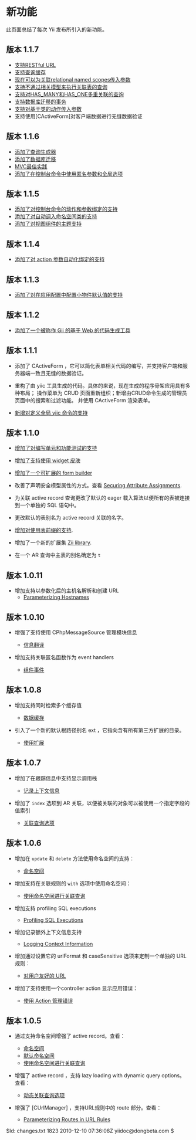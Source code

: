 新功能
============

此页面总结了每次 Yii 发布所引入的新功能。

版本 1.1.7
-------------
 * [支持RESTful URL](/doc/guide/topics.url#user-friendly-urls)
 * [支持查询缓存](/doc/guide/caching.data#query-caching)
 * [现在可以为关联relational named scopes传入参数](/doc/guide/database.arr#relational-query-with-named-scopes)
 * [支持不通过相关模型来执行关联表的查询](/doc/guide/database.arr#performing-relational-query-without-getting-related-models)
 * [支持对HAS_MANY和HAS_ONE多重关联的查询](/doc/guide/database.arr#relational-query-with-through)
 * [支持数据库迁移的事务](/doc/guide/database.migration#transactional-migrations)
 * [支持对基于类的动作传入参数](/doc/guide/basics.controller#action-parameter-binding)
 * 支持使用[CActiveForm]对客户端数据进行无缝数据验证

版本 1.1.6
-------------
 * [添加了查询生成器](/doc/guide/database.query-builder)
 * [添加了数据库迁移](/doc/guide/database.migration)
 * [MVC最佳实践](/doc/guide/basics.best-practices)
 * [添加了在控制台命令中使用匿名参数和全局选项](/doc/guide/topics.console)

版本 1.1.5
-------------

 * [添加了对控制台命令的动作和参数绑定的支持](/doc/guide/topics.console)
 * [添加了对自动调入命名空间类的支持](/doc/guide/basics.namespace)
 * [添加了对视图组件的主题支持](/doc/guide/topics.theming#theming-widget-views)

版本 1.1.4
-------------

 * [添加了对 action 参数自动化绑定的支持](/doc/guide/basics.controller#action-parameter-binding)

版本 1.1.3
-------------

 * [添加了对在应用配置中配置小物件默认值的支持](/doc/guide/topics.theming#customizing-widgets-globally)

版本 1.1.2
-------------

 * [添加了一个被称作 Gii 的基于 Web 的代码生成工具](/doc/guide/topics.gii)

版本 1.1.1
-------------

 * 添加了 CActiveForm ，它可以简化表单相关代码的编写，并支持客户端和服务器端一致且无缝的数据验证。

 * 重构了由 yiic 工具生成的代码。具体的来说，现在生成的程序骨架应用具有多种布局；
 操作菜单为 CRUD 页面重新组织；新增由CRUD命令生成的管理员页面中的搜索和过滤功能。
 并使用 CActiveForm 渲染表单。

 * [新增对定义全局 yiic 命令的支持](/doc/guide/topics.console)

版本 1.1.0
-------------

 * [增加了对编写单元和功能测试的支持](/doc/guide/test.overview)

 * [增加了支持使用 widget 皮肤](/doc/guide/topics.theming#skin)

 * [增加了一个可扩展的 form builder](/doc/guide/form.builder)

 * 改善了声明安全模型属性的方式。查看
 [Securing Attribute Assignments](/doc/guide/form.model#securing-attribute-assignments).

 * 为关联 active record 查询更改了默认的 eager 载入算法以便所有的表被连接到一个单独的 SQL 语句中。

 * 更改默认的表别名为 active record 关联的名字。

 * [增加对使用表前缀的支持](/doc/guide/database.dao#using-table-prefix).

 * 增加了一个新的扩展集 [Zii library](http://code.google.com/p/zii/).

 * 在一个 AR 查询中主表的别名确定为 `t`

版本 1.0.11
--------------

 * 增加支持以参数化后的主机名解析和创建 URL 
     - [Parameterizing Hostnames](/doc/guide/topics.url#parameterizing-hostnames)


版本 1.0.10
--------------

 * 增强了支持使用 CPhpMessageSource 管理模块信息
     - [信息翻译](/doc/guide/topics.i18n#message-translation)

 * 增加支持关联匿名函数作为 event handlers
     - [组件事件](/doc/guide/basics.component#component-event)

版本 1.0.8
-------------

 * 增加支持同时检索多个缓存值
	 - [数据缓存](/doc/guide/caching.data)

 * 引入了一个新的默认根路径别名 ext ，它指向含有所有第三方扩展的目录。
	 - [使用扩展](/doc/guide/extension.use)

版本 1.0.7
-------------

 * 增加了在跟踪信息中支持显示调用栈 
     - [记录上下文信息](/doc/guide/topics.logging#logging-context-information)

 * 增加了 `index` 选项到 AR 关联，以便被关联的对象可以被使用一个指定字段的值索引
     - [关联查询选项](/doc/guide/database.arr#relational-query-options)

版本 1.0.6
-------------

 * 增加在 `update` 和 `delete` 方法使用命名空间的支持：
     - [命名空间](/doc/guide/database.ar#named-scopes)

 * 增加支持在关联规则的 `with` 选项中使用命名空间：
     - [使用命名空间进行关联查询](/doc/guide/database.arr#relational-query-with-named-scopes)

 * 增加支持 profiling SQL executions
     - [Profiling SQL Executions](/doc/guide/topics.logging#profiling-sql-executions)

 * 增加记录额外上下文信息支持
     - [Logging Context Information](/doc/guide/topics.logging#logging-context-information)

 * 增加通过设置它的 urlFormat 和 caseSensitive 选项来定制一个单独的 URL 规则：
     - [对用户友好的 URL](/doc/guide/topics.url#user-friendly-urls)

 * 增加了支持使用一个controller action 显示应用错误：
     - [使用 Action 管理错误](/doc/guide/topics.error#handling-errors-using-an-action)

版本 1.0.5
-------------

 * 通过支持命名空间增强了 active record。查看：
     - [命名空间](/doc/guide/database.ar#named-scopes)
     - [默认命名空间](/doc/guide/database.ar#default-named-scope)
     - [使用命名空间进行关联查询](/doc/guide/database.arr#relational-query-with-named-scopes)


 * 增强了 active record ，支持 lazy loading with dynamic query options。 查看：
     - [动态关联查询选项](/doc/guide/database.arr#dynamic-relational-query-options)

 * 增强了 [CUrlManager] ，支持URL规则中的 route 部分。查看：
     - [Parameterizing Routes in URL Rules](/doc/guide/topics.url#parameterizing-routes)

<div class="revision">$Id: changes.txt 1823 2010-12-10 07:36:08Z yiidoc@dongbeta.com $</div>